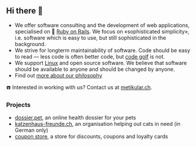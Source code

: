 ## Hi there 👋

- We offer software consulting and the development of web applications, specialised on 💎 [Ruby on Rails](https://rubyonrails.org). We focus on «sophisticated simplicity», i.e. software which is easy to use, but still sophisticated in the background.
- We strive for longterm maintainability of software. Code should be easy to read — less code is often better code, but [code golf](https://codegolf.stackexchange.com) is not.
- We support [Linux](https://archlinux.org) and open source software. We believe that software should be available to anyone and should be changed by anyone.
- Find out [more about our philosophy](https://metikular.ch/en/pages/about_us)

☎️ Interested in working with us? Contact us at [metikular.ch](https://metikular.ch).

### Projects

- [dossier.pet](https://dossier.pet), an online health dossier for your pets
- [katzenhaus-freunde.ch](https://katzenhaus-freunde.ch), an organisation helping out cats in need (in German only)
- [coupon store](https://coupon.metikular.ch), a store for discounts, coupons and loyalty cards
